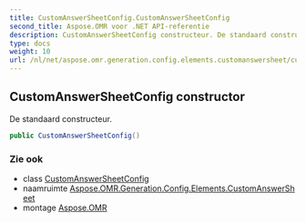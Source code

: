 ```yaml
---
title: CustomAnswerSheetConfig.CustomAnswerSheetConfig
second_title: Aspose.OMR voor .NET API-referentie
description: CustomAnswerSheetConfig constructeur. De standaard constructeur.
type: docs
weight: 10
url: /nl/net/aspose.omr.generation.config.elements.customanswersheet/customanswersheetconfig/customanswersheetconfig/
---
```

## CustomAnswerSheetConfig constructor

De standaard constructeur.

```csharp
public CustomAnswerSheetConfig()
```

### Zie ook

* class [CustomAnswerSheetConfig](../)
* naamruimte [Aspose.OMR.Generation.Config.Elements.CustomAnswerSheet](../../customanswersheetconfig/)
* montage [Aspose.OMR](../../../)



